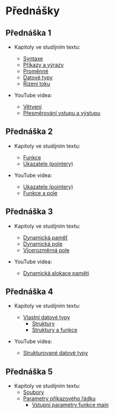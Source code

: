 # Přednášky

## Přednáška 1

- Kapitoly ve studijním textu:
  - [Syntaxe](https://mrlvsb.github.io/upr-skripta/c/syntaxe.html)
  - [Příkazy a výrazy](https://mrlvsb.github.io/upr-skripta/c/prikazy_vyrazy.html)
  - [Proměnné](https://mrlvsb.github.io/upr-skripta/c/promenne/promenne.html)
  - [Datové typy](https://mrlvsb.github.io/upr-skripta/c/datove_typy/datove_typy.html)
  - [Řízení toku](https://mrlvsb.github.io/upr-skripta/c/rizeni_toku/rizeni_toku.html)

- YouTube videa:
  - [Větvení](https://www.youtube.com/watch?v=9hV58vmNJCw)
  - [Přesměrování vstupu a výstupu](https://www.youtube.com/watch?v=AJmndRLWA-g)


## Přednáška 2

- Kapitoly ve studijním textu:
  - [Funkce](https://mrlvsb.github.io/upr-skripta/c/funkce/funkce.html)
  - [Ukazatele (pointery)](https://mrlvsb.github.io/upr-skripta/c/prace_s_pameti/ukazatele.html)

- YouTube videa:
  - [Ukazatele (pointery)](https://www.youtube.com/watch?v=tDOd3n1ZUWk)
  - [Funkce a pole](https://www.youtube.com/watch?v=3RAsQZ1YgJI)


## Přednáška 3

- Kapitoly ve studijním textu:
  - [Dynamická paměť](https://mrlvsb.github.io/upr-skripta/c/prace_s_pameti/dynamicka_pamet.html)
  - [Dynamická pole](https://mrlvsb.github.io/upr-skripta/c/pole/dynamicka_pole.html)
  - [Vícerozměrná pole](https://mrlvsb.github.io/upr-skripta/c/pole/vicerozmerna_pole.html)

- YouTube videa:
  - [Dynamická alokace paměti](https://www.youtube.com/watch?v=qRrgXXtg8M8)


## Přednáška 4

- Kapitoly ve studijním textu:
  - [Vlastní datové typy](https://mrlvsb.github.io/upr-skripta/c/struktury/vlastni_datove_typy.html)
    - [Struktury](https://mrlvsb.github.io/upr-skripta/c/struktury/struktury.html)
    - [Struktury a funkce](https://mrlvsb.github.io/upr-skripta/c/struktury/struktury_funkce.html)

- YouTube videa:
  - [Strukturované datové typy](https://www.youtube.com/watch?v=j3ws0KZWYU4)


## Přednáška 5

- Kapitoly ve studijním textu:
  - [Soubory](https://mrlvsb.github.io/upr-skripta/c/soubory/soubory.html)
  - [Parametry příkazového řádku](https://mrlvsb.github.io/upr-skripta/c/text/vstup.html#parametry-p%C5%99%C3%ADkazov%C3%A9ho-%C5%99%C3%A1dku)
    - [Vstupní parametry funkce main](https://mrlvsb.github.io/upr-skripta/ruzne/funkce_main.html#vstupn%C3%AD-parametry-funkce-main)
